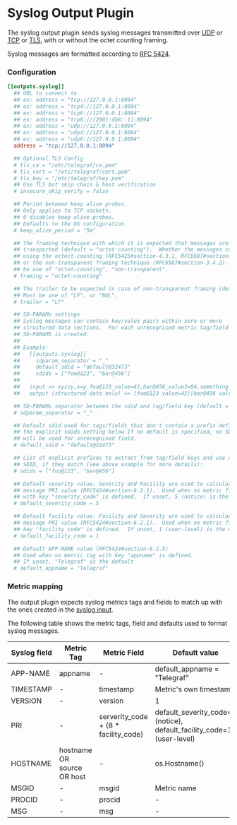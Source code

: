 # Syslog Output Plugin

The syslog output plugin sends syslog messages transmitted over
[UDP](https://tools.ietf.org/html/rfc5426) or
[TCP](https://tools.ietf.org/html/rfc6587) or
[TLS](https://tools.ietf.org/html/rfc5425), with or without the octet counting framing.

Syslog messages are formatted according to
[RFC 5424](https://tools.ietf.org/html/rfc5424).

### Configuration

```toml
[[outputs.syslog]]
  ## URL to connect to
  ## ex: address = "tcp://127.0.0.1:8094"
  ## ex: address = "tcp4://127.0.0.1:8094"
  ## ex: address = "tcp6://127.0.0.1:8094"
  ## ex: address = "tcp6://[2001:db8::1]:8094"
  ## ex: address = "udp://127.0.0.1:8094"
  ## ex: address = "udp4://127.0.0.1:8094"
  ## ex: address = "udp6://127.0.0.1:8094"
  address = "tcp://127.0.0.1:8094"

  ## Optional TLS Config
  # tls_ca = "/etc/telegraf/ca.pem"
  # tls_cert = "/etc/telegraf/cert.pem"
  # tls_key = "/etc/telegraf/key.pem"
  ## Use TLS but skip chain & host verification
  # insecure_skip_verify = false

  ## Period between keep alive probes.
  ## Only applies to TCP sockets.
  ## 0 disables keep alive probes.
  ## Defaults to the OS configuration.
  # keep_alive_period = "5m"

  ## The framing technique with which it is expected that messages are
  ## transported (default = "octet-counting").  Whether the messages come
  ## using the octect-counting (RFC5425#section-4.3.1, RFC6587#section-3.4.1),
  ## or the non-transparent framing technique (RFC6587#section-3.4.2).  Must
  ## be one of "octet-counting", "non-transparent".
  # framing = "octet-counting"

  ## The trailer to be expected in case of non-transparent framing (default = "LF").
  ## Must be one of "LF", or "NUL".
  # trailer = "LF"

  ## SD-PARAMs settings
  ## Syslog messages can contain key/value pairs within zero or more
  ## structured data sections.  For each unrecognised metric tag/field a
  ## SD-PARAMS is created.
  ##
  ## Example:
  ##   [[outputs.syslog]]
  ##     sdparam_separator = "_"
  ##     default_sdid = "default@32473"
  ##     sdids = ["foo@123", "bar@456"]
  ##
  ##   input => xyzzy,x=y foo@123_value=42,bar@456_value2=84,something_else=1
  ##   output (structured data only) => [foo@123 value=42][bar@456 value2=84][default@32473 something_else=1 x=y]

  ## SD-PARAMs separator between the sdid and tag/field key (default = "_")
  # sdparam_separator = "_"

  ## Default sdid used for tags/fields that don't contain a prefix defined in
  ## the explicit sdids setting below If no default is specified, no SD-PARAMs
  ## will be used for unrecognised field.
  # default_sdid = "default@32473"

  ## List of explicit prefixes to extract from tag/field keys and use as the
  ## SDID, if they match (see above example for more details):
  # sdids = ["foo@123", "bar@456"]

  ## Default severity value. Severity and Facility are used to calculate the
  ## message PRI value (RFC5424#section-6.2.1).  Used when no metric field
  ## with key "severity_code" is defined.  If unset, 5 (notice) is the default
  # default_severity_code = 5

  ## Default facility value. Facility and Severity are used to calculate the
  ## message PRI value (RFC5424#section-6.2.1).  Used when no metric field with
  ## key "facility_code" is defined.  If unset, 1 (user-level) is the default
  # default_facility_code = 1

  ## Default APP-NAME value (RFC5424#section-6.2.5)
  ## Used when no metric tag with key "appname" is defined.
  ## If unset, "Telegraf" is the default
  # default_appname = "Telegraf"
```

### Metric mapping
The output plugin expects syslog metrics tags and fields to match up with the
ones created in the [syslog input][].

The following table shows the metric tags, field and defaults used to format syslog messages.

| Syslog field | Metric Tag | Metric Field | Default value |
| --- | --- | --- | --- |
| APP-NAME | appname | - | default_appname = "Telegraf" |
| TIMESTAMP | - | timestamp | Metric's own timestamp |
| VERSION | - | version | 1 |
| PRI | - | serverity_code + (8 * facility_code)| default_severity_code=5 (notice), default_facility_code=1 (user-level)|
| HOSTNAME | hostname OR source OR host | - | os.Hostname() |
| MSGID | - | msgid | Metric name |
| PROCID | - | procid | - |
| MSG | - | msg | - |

[syslog input]: /plugins/inputs/syslog#metrics

